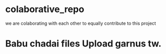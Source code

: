 # colaborative_repo
we are colaborating with each other to equally contribute to this project
# Babu chadai files Upload garnus tw.